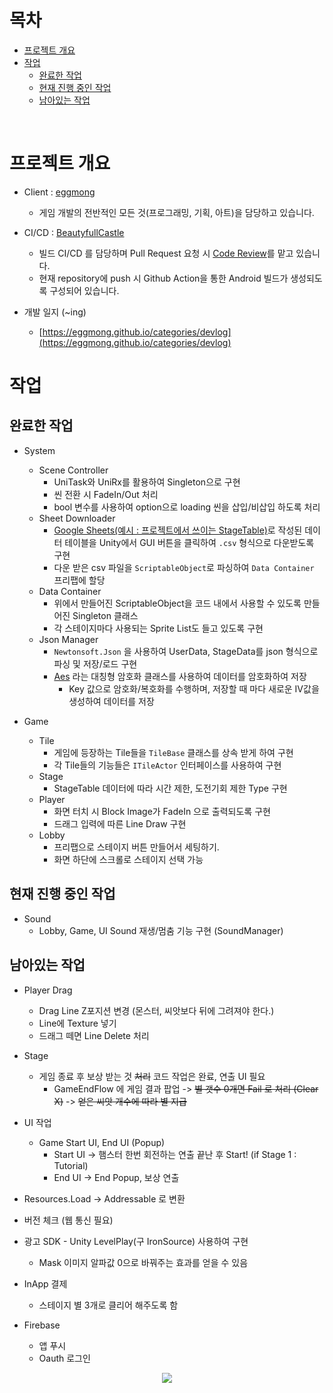 목차
============
- [프로젝트 개요](#프로젝트-개요)
- [작업](#작업)
  - [완료한 작업](#완료한-작업)
  - [현재 진행 중인 작업](#현재-진행-중인-작업)
  - [남아있는 작업](#남아있는-작업)

<br>

프로젝트 개요
============
- Client : [eggmong](https://github.com/eggmong)
  - 게임 개발의 전반적인 모든 것(프로그래밍, 기획, 아트)을 담당하고 있습니다.
  
- CI/CD : [BeautyfullCastle](https://github.com/BeautyfullCastle)
  - 빌드 CI/CD 를 담당하며 Pull Request 요청 시 [Code Review](https://github.com/SukereamTeam/hamsterisfree/pulls?q=is%3Apr+is%3Aclosed)를 맡고 있습니다.
  - 현재 repository에 push 시 Github Action을 통한 Android 빌드가 생성되도록 구성되어 있습니다.
 
- 개발 일지 (~ing)
  - [https://eggmong.github.io/categories/devlog](https://eggmong.github.io/categories/devlog)


작업
============
완료한 작업
--------------------
- System
  - Scene Controller
    - UniTask와 UniRx를 활용하여 Singleton으로 구현
    - 씬 전환 시 FadeIn/Out 처리
    - bool 변수를 사용하여 option으로 loading 씬을 삽입/비삽입 하도록 처리
  - Sheet Downloader
    - [Google Sheets(예시 : 프로젝트에서 쓰이는 StageTable)](https://docs.google.com/spreadsheets/d/1fvU3xywFyNZkfHUn1L4PFeJu_uEJMswXxMU7Dl_PcmM/edit?usp=sharing)로 작성된 데이터 테이블을 Unity에서 GUI 버튼을 클릭하여 `.csv` 형식으로 다운받도록 구현
    - 다운 받은 csv 파일을 `ScriptableObject`로 파싱하여 `Data Container` 프리팹에 할당
  - Data Container
    - 위에서 만들어진 ScriptableObject을 코드 내에서 사용할 수 있도록 만들어진 Singleton 클래스
    - 각 스테이지마다 사용되는 Sprite List도 들고 있도록 구현
  - Json Manager
    - `Newtonsoft.Json` 을 사용하여 UserData, StageData를 json 형식으로 파싱 및 저장/로드 구현
    - [Aes](https://learn.microsoft.com/ko-kr/dotnet/api/system.security.cryptography.aes?view=net-7.0) 라는
대칭형 암호화 클래스를 사용하여 데이터를 암호화하여 저장
      - Key 값으로 암호화/복호화를 수행하며, 저장할 때 마다 새로운 IV값을 생성하여 데이터를 저장

- Game
  - Tile
    - 게임에 등장하는 Tile들을 `TileBase` 클래스를 상속 받게 하여 구현
    - 각 Tile들의 기능들은 `ITileActor` 인터페이스를 사용하여 구현
  - Stage
    - StageTable 데이터에 따라 시간 제한, 도전기회 제한 Type 구현
  - Player
    - 화면 터치 시 Block Image가 FadeIn 으로 출력되도록 구현
    - 드래그 입력에 따른 Line Draw 구현
  - Lobby
	- 프리팹으로 스테이지 버튼 만들어서 세팅하기.
	- 화면 하단에 스크롤로 스테이지 선택 가능

현재 진행 중인 작업
--------------------

- Sound
  - Lobby, Game, UI Sound 재생/멈춤 기능 구현 (SoundManager)


남아있는 작업
--------------------
- Player Drag
	- Drag Line Z포지션 변경 (몬스터, 씨앗보다 뒤에 그려져야 한다.)
	- Line에 Texture 넣기
	- 드래그 떼면 Line Delete 처리

- Stage
	- 게임 종료 후 보상 받는 것 ~~처리~~ 코드 작업은 완료, 연출 UI 필요
		- GameEndFlow 에 게임 결과 팝업
			-> ~~별 갯수 0개면 Fail 로 처리 (Clear X)~~
			-> ~~얻은 씨앗 개수에 따라 별 지급~~
	
- UI 작업
   - Game Start UI, End UI (Popup)
      - Start UI -> 햄스터 한번 회전하는 연출 끝난 후 Start! (if Stage 1 : Tutorial)
      - End UI -> End Popup, 보상 연출
	  
- Resources.Load -> Addressable 로 변환

- 버전 체크 (웹 통신 필요)

- 광고 SDK
        - Unity LevelPlay(구 IronSource) 사용하여 구현
	- Mask 이미지 알파값 0으로 바꿔주는 효과를 얻을 수 있음

- InApp 결제
	- 스테이지 별 3개로 클리어 해주도록 함

- Firebase
	- 앱 푸시
	- Oauth 로그인
  

<p align="center">
<a href="https://hits.seeyoufarm.com"><img src="https://hits.seeyoufarm.com/api/count/incr/badge.svg?url=https%3A%2F%2Fgithub.com%2FSukereamTeam%2Fhamsterisfree&count_bg=%2379C83D&title_bg=%235C5C5C&icon=&icon_color=%23E7E7E7&title=hits&edge_flat=false"/></a>                                       
</p>
